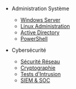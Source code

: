 * Administration Système
  * [Windows Server](windows-server.md)
  * [Linux Administration](linux-admin.md)
  * [Active Directory](active-directory.md)
  * [PowerShell](powershell.md)

* Cybersécurité
  * [Sécurité Réseau](securite-reseau.md)
  * [Cryptographie](cryptographie.md)
  * [Tests d'Intrusion](pentest.md)
  * [SIEM & SOC](siem.md)